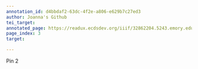 ```yaml
---
annotation_id: d4bbdaf2-63dc-4f2e-a806-e629b7c27ed3
author: Joanna's Github
tei_target: 
annotated_page: https://readux.ecdsdev.org/iiif/32862204.5243.emory.edu/canvas/32862204.5243.emory.edu$3
page_index: 3
target: 

---
```

<p>Pin 2</p>